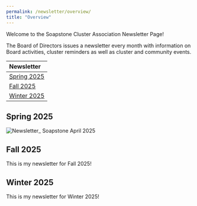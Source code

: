 ```yaml
---
permalink: /newsletter/overview/
title: "Overview"
---
```


Welcome to the Soapstone Cluster Association Newsletter Page!

The Board of Directors issues a newsletter every month with information on Board activities, 
cluster reminders as well as cluster and community events.  

| Newsletter                  |
|:----------------------------|
| [Spring 2025](#spring-2025) |
| [Fall 2025](#fall-2025)     |
| [Winter 2025](#winter-2025) |




## Spring 2025

![Newsletter_ Soapstone April 2025](https://github.com/user-attachments/assets/ffcd7a40-41ea-4758-a887-c7f04e4190d8)

## Fall 2025

This is my newsletter for Fall 2025!

## Winter 2025

This is my newsletter for Winter 2025!
